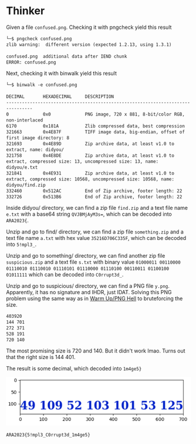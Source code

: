 # Thinker

Given a file `confused.png`. Checking it with pngcheck yield this result
```
└─$ pngcheck confused.png
zlib warning:  different version (expected 1.2.13, using 1.3.1)

confused.png  additional data after IEND chunk
ERROR: confused.png
```

Next, checking it with binwalk yield this result
```
└─$ binwalk -e confused.png

DECIMAL       HEXADECIMAL     DESCRIPTION
--------------------------------------------------------------------------------
0             0x0             PNG image, 720 x 881, 8-bit/color RGB, non-interlaced
6170          0x181A          Zlib compressed data, best compression
321663        0x4E87F         TIFF image data, big-endian, offset of first image directory: 8
321693        0x4E89D         Zip archive data, at least v1.0 to extract, name: didyou/
321758        0x4E8DE         Zip archive data, at least v1.0 to extract, compressed size: 13, uncompressed size: 13, name: didyou/e.txt
321841        0x4E931         Zip archive data, at least v1.0 to extract, compressed size: 10568, uncompressed size: 10568, name: didyou/find.zip
332460        0x512AC         End of Zip archive, footer length: 22
332726        0x513B6         End of Zip archive, footer length: 22
```

Inside didyou/ directory, we can find a zip file `find.zip` and a text file name `e.txt` with a base64 string `QVJBMjAyM3s=`, which can be decoded into `ARA2023{`.

Unzip and go to find/ directory, we can find a zip file `something.zip` and a text file name `a.txt` with hex value `35216D706C335F`, which can be decoded into `5!mpl3_`.

Unzip and go to something/ directory, we can find another zip file `suspicious.zip` and a text file `s.txt` with binary value `01000011 00110000 01110010 01110010 01110101 01110000 01110100 00110011 01100100 01011111` which can be decoded into `C0rrupt3d_`.

Unzip and go to suspicious/ directory, we can find a PNG file `y.png`. Apparently, it has no signature and IHDR, just IDAT. Solving this PNG problem using the same way as in [Warm Up/PNG Hell](../../Warm%20Up/PNG%20Hell/README.md) to bruteforcing the size.

```
403920
144 701
272 371
528 191
720 140
```

The most promising size is 720 and 140. But it didn't work lmao. Turns out that the right size is 144 401.
 
The result is some decimal, which decoded into `1m4ge5}`

![result](src/result.png)

```
ARA2023{5!mpl3_C0rrupt3d_1m4ge5}
```